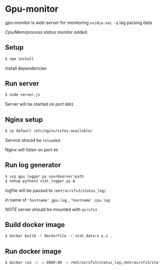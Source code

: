 # Gpu-monitor

*gpu-monitor* is *web-server* for monitoring `nvidia-smi -q` log parsing data

*Cpu/Mem/process status monitor added.*

## Setup
```bash
$ npm install
```

install dependencies

## Run server 
```bash
$ node server.js
```

Server will be started on port `8081`

## Nginx setup
```bash
$ cp default /etc/nginx/sites-available/
```

Service should be `reloaded`

Nginx will listen on port `80`

## Run log generator
```bash
$ scp gpu_logger.py user@server:path
$ nohup python3 stat_logger.py & 
```

logfile will be passed to `/mnt/airsfs3/status_log/`

in name of `'hostname'_gpu.log` , `'hostname'_cpu.log`

*NOTE* server should be mounted with `airsfs3`

## Build docker image
```bash 
$ docker build -f Dockerfile -t stat_data:x.y.z .
```

## Run docker image
```bash
$ docker run -d -p 8080:80 -v /mnt/airsfs3/status_log:/mnt/airsfs3/status_log stat_data:x.y.z
```



